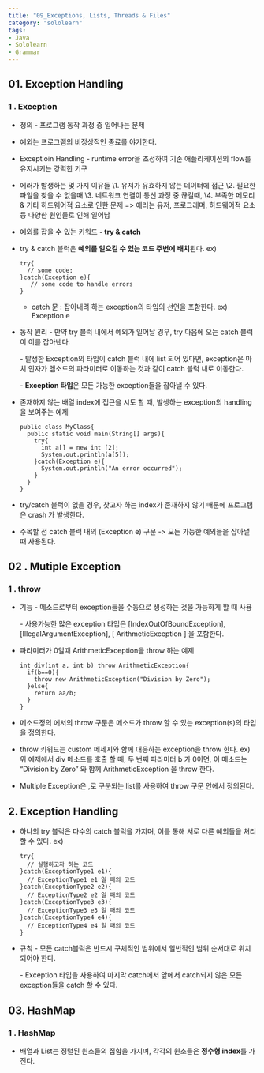 ```yaml
---
title: "09_Exceptions, Lists, Threads & Files"
category: "sololearn"
tags: 
- Java
- Sololearn
- Grammar
---
```


## 01. Exception Handling

### 1 . Exception

- 정의
  \- 프로그램 동작 과정 중 일어나는 문제

- 예외는 프로그램의 비정상적인 종료를 야기한다.

- Exceptioin Handling 
  \- runtime error을 조정하여
    기존 애플리케이션의 flow를 유지시키는
     강력한 기구

- 에러가 발생하는 몇 가지 이유들
  \1. 유저가 유효하지 않는 데이터에 접근
  \2. 필요한 파일을 찾을 수 없을때
  \3. 네트워크 연결이
    통신 과정 중 끊길때,
  \4. 부족한 메모리 &
     기타 하드웨어적 요소로 인한 문제
  => 에러는 유저, 프로그래머,  하드웨어적 요소 등
       다양한 원인들로 인해 일어남

- 예외를 잡을 수 있는 키워드
  **- try & catch**

- try & catch 블럭은
  **예외를 일으킬 수 있는 코드 주변에**
  **배치**된다. 
  ex)

  ```
  try{
    // some code;
  }catch(Exception e){
     // some code to handle errors
  }
  ```

  - catch 문
    : 잡아내려 하는 exception의 타입의 선언을
      포함한다.
      ex) Exception e

- 동작 원리
  \- 만약 try 블럭 내에서
    예외가 일어날 경우,
    try 다음에 오는 catch 블럭이
    이를 잡아낸다. 

  \- 발생한 Exception의 타입이
     catch 블럭 내에 list 되어 있다면,
     exception은 마치
     인자가 멤소드의 파라미터로 이동하는 것과 같이
     catch 블럭 내로 이동한다.

  \- **Exception 타입**은 모든 가능한  exception들을
     잡아낼 수 있다. 



- 존재하지 않는 배열 index에 접근을 시도 할 때,
  발생하는  exception의 handling을 보여주는 예제

  ```
  public class MyClass{
    public static void main(String[] args){
      try{
        int a[] = new int [2];
        System.out.println(a[5]);
      }catch(Exception e){
        System.out.println("An error occurred");
      }
    }
  }
  ```



- try/catch 블럭이 없을 경우,
  찾고자 하는 index가 존재하지 않기 때문에
  프로그램은 crash 가 발생한다.
- 주목할 점
  catch 블럭 내의 (Exception e) 구문
  -> 모든 가능한 예외들을 잡아낼 때 사용된다. 







## 02 . Mutiple Exception

### 1 . throw 

- 기능
  \- 메소드로부터 exception들을 
    수동으로 생성하는 것을 가능하게 할 때 사용

  \- 사용가능한 많은 exception 타입은
   [IndexOutOfBoundException],
   [IllegalArgumentException],
   [ ArithmeticException ]   을 포함한다.

  

- 파라미터가 0일때 
  ArithmeticException을 throw 하는 예제

  ```
  int div(int a, int b) throw ArithmeticException{
    if(b==0){
      throw new ArithmeticException("Division by Zero");
    }else{
      return aa/b;
    }
  }
  ```

  

- 메소드정의 에서의 throw 구문은 
  메소드가 throw 할 수 있는 exception(s)의
  타입을 정의한다.

- throw 키워드는
  custom 메세지와 함께 대응하는 exception을 throw 한다.
  ex)
  위 예제에서
  div 메소드를 호출 할 때,
  두 번째 파라미터 b 가 0이면,
  이 메소드는 “Division by Zero” 와 함께
  ArithmeticException 을 throw 한다. 

- Multiple Exception은 
  ,로 구분되는 list를 사용하여
  throw 구문 안에서 정의된다. 



## 2. Exception Handling 

- 하나의 try 블럭은
  다수의 catch 블럭을 가지며,
  이를 통해 서로 다른 예외들을 처리할 수 있다.
  ex)

  ```
  try{
    // 실행하고자 하는 코드
  }catch(ExceptionType1 e1){
    // ExceptionType1 e1 일 때의 코드 
  }catch(ExceptionType2 e2){
    // ExceptionType2 e2 일 때의 코드 
  }catch(ExceptionType3 e3){
    // ExceptionType3 e3 일 때의 코드 
  }catch(ExceptionType4 e4){
    // ExceptionType4 e4 일 때의 코드 
  }
  ```



- 규칙
  \- 모든 catch블럭은 반드시
    구체적인 범위에서 일반적인 범위 순서대로 
    위치되어야 한다.

  \- Exception 타입을 사용하여
  마지막 catch에서  앞에서 catch되지 않은
  모든  exception들을 catch 할 수 있다. 





## 03. HashMap

### 1 . HashMap

- 배열과 List는 정렬된 원소들의 집합을 가지며,
  각각의 원소들은 **정수형 index**를 가진다. 